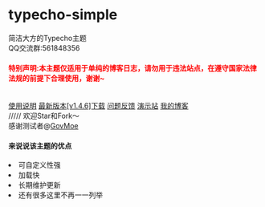 # typecho-simple
简洁大方的Typecho主题<br>
QQ交流群:561848356<br>
<h4 style="color:red">特别声明:本主题仅适用于单纯的博客日志，请勿用于违法站点，在遵守国家法律法规的前提下合理使用，谢谢~</h4><br>
<a href="https://www.coder-bear.com/Typecho/bearsimple.html">使用说明</a>
<a href="https://github.com/whitebearcode/typecho-bearsimple/releases/download/v1.4.6/Bearsimple_v1.4.6.zip">最新版本[v1.4.6]下载</a>
<a href = "https://support.qq.com/products/314782">问题反馈</a>
<a href = "http://bearsimple.typecho.bearlab.in">演示站</a>
<a href = "https://www.coder-bear.com/">我的博客</a><br>
/////
欢迎Star和Fork～<br>
感谢测试者@<a href="https://github.com/govmoe">GovMoe</a>
<h4>来说说该主题的优点</h4>
<li>可自定义性强</li>
<li>加载快</li>
<li>长期维护更新</li>
<li>还有很多这里不再一一列举</li>
